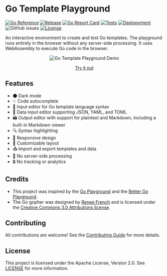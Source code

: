 # Go Template Playground

[![Go Reference](https://pkg.go.dev/badge/github.com/bartventer/go-template-playground.svg)](https://pkg.go.dev/github.com/bartventer/go-template-playground)
[![Release](https://img.shields.io/github/release/bartventer/go-template-playground.svg)](https://github.com/bartventer/go-template-playground/releases/latest)
[![Go Report Card](https://goreportcard.com/badge/github.com/bartventer/go-template-playground)](https://goreportcard.com/report/github.com/bartventer/go-template-playground)
[![Tests](https://github.com/bartventer/go-template-playground/actions/workflows/default.yml/badge.svg)](https://github.com/bartventer/go-template-playground/actions/workflows/default.yml)
[![Deplopyment](https://github.com/bartventer/go-template-playground/actions/workflows/deploy.yml/badge.svg)](https://github.com/bartventer/go-template-playground/actions/workflows/deploy.yml)
![GitHub issues](https://img.shields.io/github/issues/bartventer/go-template-playground)
[![License](https://img.shields.io/github/license/bartventer/go-template-playground.svg)](LICENSE)

An interactive environment to create and test Go templates. The playground runs entirely in the browser without any server-side processing. It uses WebAssembly to execute Go code in the browser.

<p align="center">
  <img src="docs/go-template-playground-demo.gif" alt="Go Template Playground Demo" />
</p>
<p align="center">
  <a href="https://bartventer.github.io/go-template-playground/">Try it out</a>
</p>

## Features

- 🌑 Dark mode
- ✨ Code autocomplete
- 📝 Input editor for Go template language syntax
- 📄 Data input editor supporting JSON, YAML, and TOML
- 🖨️ Output editor with support for plaintext and Markdown, including a built-in Markdown viewer
- 🔍 Syntax highlighting
- 📐 Responsive design
- 🎨 Customizable layout
- 📤 Import and export templates and data
- 🚀 No server-side processing
- 🔒 No tracking or analytics

## Credits

- This project was inspired by the [Go Playground](https://play.golang.org) and the [Better Go Playground](https://goplay.tools/).
- The Go gopher was designed by [Renee French](https://reneefrench.blogspot.com/) and is licensed under the [Creative Commons 3.0 Attributions license](https://creativecommons.org/licenses/by/3.0/).

## Contributing

All contributions are welcome! See the [Contributing Guide](CONTRIBUTING.md) for more details.

## License

This project is licensed under the Apache License, Version 2.0. See [LICENSE](LICENSE) for more information.
